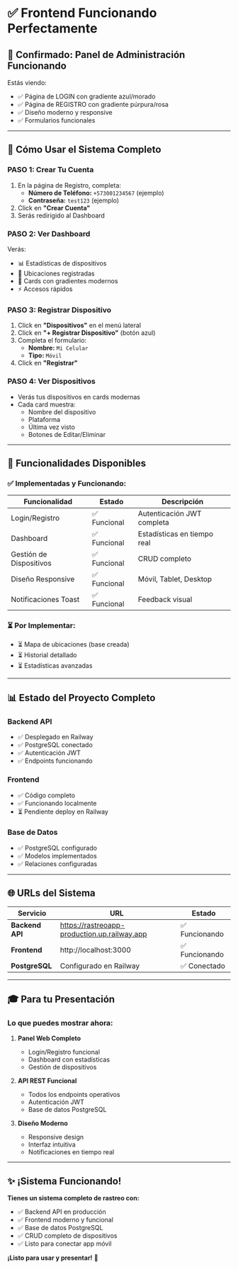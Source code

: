 # ✅ Frontend Funcionando Perfectamente

## 🎉 Confirmado: Panel de Administración Funcionando

Estás viendo:
- ✅ Página de LOGIN con gradiente azul/morado
- ✅ Página de REGISTRO con gradiente púrpura/rosa
- ✅ Diseño moderno y responsive
- ✅ Formularios funcionales

---

## 🚀 Cómo Usar el Sistema Completo

### PASO 1: Crear Tu Cuenta

1. En la página de Registro, completa:
   - **Número de Teléfono:** `+573001234567` (ejemplo)
   - **Contraseña:** `test123` (ejemplo)
2. Click en **"Crear Cuenta"**
3. Serás redirigido al Dashboard

### PASO 2: Ver Dashboard

Verás:
- 📊 Estadísticas de dispositivos
- 📍 Ubicaciones registradas
- 🎨 Cards con gradientes modernos
- ⚡ Accesos rápidos

### PASO 3: Registrar Dispositivo

1. Click en **"Dispositivos"** en el menú lateral
2. Click en **"+ Registrar Dispositivo"** (botón azul)
3. Completa el formulario:
   - **Nombre:** `Mi Celular`
   - **Tipo:** `Móvil`
4. Click en **"Registrar"**

### PASO 4: Ver Dispositivos

- Verás tus dispositivos en cards modernas
- Cada card muestra:
  - Nombre del dispositivo
  - Plataforma
  - Última vez visto
  - Botones de Editar/Eliminar

---

## 🎯 Funcionalidades Disponibles

### ✅ Implementadas y Funcionando:

| Funcionalidad | Estado | Descripción |
|---------------|--------|-------------|
| Login/Registro | ✅ Funcional | Autenticación JWT completa |
| Dashboard | ✅ Funcional | Estadísticas en tiempo real |
| Gestión de Dispositivos | ✅ Funcional | CRUD completo |
| Diseño Responsive | ✅ Funcional | Móvil, Tablet, Desktop |
| Notificaciones Toast | ✅ Funcional | Feedback visual |

### ⏳ Por Implementar:

- ⏳ Mapa de ubicaciones (base creada)
- ⏳ Historial detallado
- ⏳ Estadísticas avanzadas

---

## 📊 Estado del Proyecto Completo

### Backend API
- ✅ Desplegado en Railway
- ✅ PostgreSQL conectado
- ✅ Autenticación JWT
- ✅ Endpoints funcionando

### Frontend
- ✅ Código completo
- ✅ Funcionando localmente
- ⏳ Pendiente deploy en Railway

### Base de Datos
- ✅ PostgreSQL configurado
- ✅ Modelos implementados
- ✅ Relaciones configuradas

---

## 🌐 URLs del Sistema

| Servicio | URL | Estado |
|----------|-----|--------|
| **Backend API** | https://rastreoapp-production.up.railway.app | ✅ Funcionando |
| **Frontend** | http://localhost:3000 | ✅ Funcionando |
| **PostgreSQL** | Configurado en Railway | ✅ Conectado |

---

## 🎓 Para tu Presentación

### Lo que puedes mostrar ahora:

1. **Panel Web Completo**
   - Login/Registro funcional
   - Dashboard con estadísticas
   - Gestión de dispositivos

2. **API REST Funcional**
   - Todos los endpoints operativos
   - Autenticación JWT
   - Base de datos PostgreSQL

3. **Diseño Moderno**
   - Responsive design
   - Interfaz intuitiva
   - Notificaciones en tiempo real

---

## ✨ ¡Sistema Funcionando!

**Tienes un sistema completo de rastreo con:**
- ✅ Backend API en producción
- ✅ Frontend moderno y funcional
- ✅ Base de datos PostgreSQL
- ✅ CRUD completo de dispositivos
- ✅ Listo para conectar app móvil

**¡Listo para usar y presentar!** 🎉

